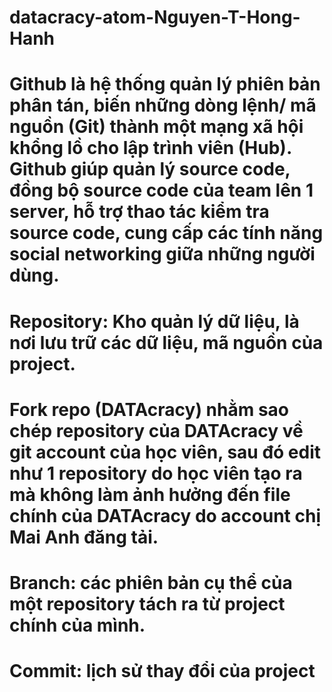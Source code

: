 # datacracy-atom-Nguyen-T-Hong-Hanh
# Github là hệ thống quản lý phiên bản phân tán, biến những dòng lệnh/ mã nguồn (Git) thành một mạng xã hội khổng lồ cho lập trình viên (Hub). Github giúp quản lý source code, đồng bộ source code của team lên 1 server, hỗ trợ thao tác kiểm tra source code, cung cấp các tính năng social networking giữa những người dùng.
# Repository: Kho quản lý dữ liệu, là nơi lưu trữ các dữ liệu, mã nguồn của project.
# Fork repo (DATAcracy) nhằm sao chép repository của DATAcracy về git account của học viên, sau đó edit như 1 repository do học viên tạo ra mà không làm ảnh hưởng đến file chính của DATAcracy do account chị Mai Anh đăng tải.
# Branch: các phiên bản cụ thể của một repository tách ra từ project chính của mình.
# Commit: lịch sử thay đổi của project
